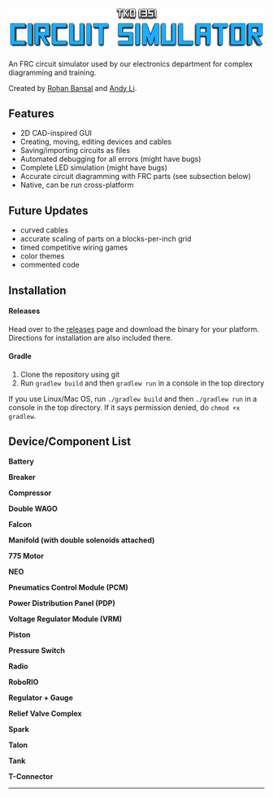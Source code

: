 ![TKO Circuit Simulator](https://github.com/MittyRobotics/tko-electronics-sim/blob/master/core/assets/img/logo/circuitsim.png)
---

An FRC circuit simulator used by our electronics department for complex diagramming and training.

Created by [Rohan Bansal](https://github.com/Rohan-Bansal) and [Andy Li](https://github.com/AndyLi23).

## Features

- 2D CAD-inspired GUI
- Creating, moving, editing devices and cables
- Saving/importing circuits as files
- Automated debugging for all errors (might have bugs)
- Complete LED simulation (might have bugs)
- Accurate circuit diagramming with FRC parts (see subsection below)
- Native, can be run cross-platform

## Future Updates


- curved cables
- accurate scaling of parts on a blocks-per-inch grid
- timed competitive wiring games
- color themes
- commented code

## Installation

#### Releases

Head over to the [releases](https://github.com/MittyRobotics/tko-electronics-sim/releases) page and download the binary for your platform. Directions for installation are also included there.

#### Gradle

1. Clone the repository using git
2. Run `gradlew build` and then `gradlew run` in a console in the top directory

If you use Linux/Mac OS, run `./gradlew build` and then `./gradlew run` in a console in the top directory. If it says permission denied, do `chmod +x gradlew`.


## Device/Component List

**Battery**

**Breaker**

**Compressor**

**Double WAGO**

**Falcon**

**Manifold (with double solenoids attached)**

**775 Motor**

**NEO**

**Pneumatics Control Module (PCM)**

**Power Distribution Panel (PDP)**

**Voltage Regulator Module (VRM)**

**Piston**

**Pressure Switch**

**Radio**

**RoboRIO**

**Regulator + Gauge**

**Relief Valve Complex**

**Spark**

**Talon**

**Tank**

**T-Connector**

---
